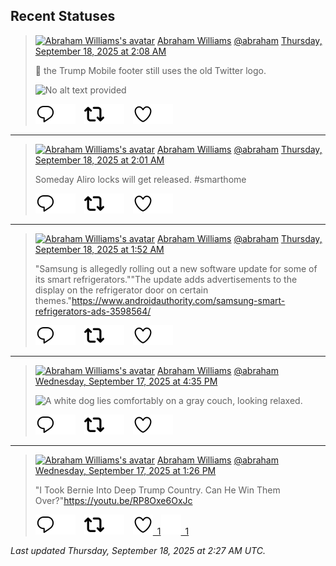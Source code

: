 ## Recent Statuses

> <a href="https://indieweb.social/@abraham"><img alt="Abraham Williams's avatar" src="https://cdn.masto.host/indiewebsocial/accounts/avatars/109/292/540/382/343/163/original/d00f2e03ce9c85b1.jpg" height="24" width="24" ></a> [Abraham Williams](https://indieweb.social/@abraham) [@abraham](https://indieweb.social/@abraham) [Thursday, September 18, 2025 at 2:08 AM](https://indieweb.social/@abraham/115222858114729541)
>
> 🤣 the Trump Mobile footer still uses the old Twitter logo.
>
> ![No alt text provided](https://cdn.masto.host/indiewebsocial/media_attachments/files/115/222/856/227/045/103/original/ba7117296b8242da.png)
>
> [![Reply](./images/reply_light.svg#gh-light-mode-only "Reply")](https://indieweb.social/@abraham/115222858114729541#gh-light-mode-only)[![Reply](./images/reply.svg#gh-dark-mode-only "Reply")](https://indieweb.social/@abraham/115222858114729541#gh-dark-mode-only)&emsp;[![Boost](./images/retweet_light.svg#gh-light-mode-only "Boost")](https://indieweb.social/@abraham/115222858114729541#gh-light-mode-only)[![Boost](./images/retweet.svg#gh-dark-mode-only "Boost")](https://indieweb.social/@abraham/115222858114729541#gh-dark-mode-only)&emsp;[![Favorite](./images/like_light.svg#gh-light-mode-only "Favorite")](https://indieweb.social/@abraham/115222858114729541#gh-light-mode-only)[![Favorite](./images/like.svg#gh-dark-mode-only "Favorite")](https://indieweb.social/@abraham/115222858114729541#gh-dark-mode-only)


---

> <a href="https://indieweb.social/@abraham"><img alt="Abraham Williams's avatar" src="https://cdn.masto.host/indiewebsocial/accounts/avatars/109/292/540/382/343/163/original/d00f2e03ce9c85b1.jpg" height="24" width="24" ></a> [Abraham Williams](https://indieweb.social/@abraham) [@abraham](https://indieweb.social/@abraham) [Thursday, September 18, 2025 at 2:01 AM](https://indieweb.social/@abraham/115222833253971445)
>
> Someday Aliro locks will get released. #smarthome
>
> [![Reply](./images/reply_light.svg#gh-light-mode-only "Reply")](https://indieweb.social/@abraham/115222833253971445#gh-light-mode-only)[![Reply](./images/reply.svg#gh-dark-mode-only "Reply")](https://indieweb.social/@abraham/115222833253971445#gh-dark-mode-only)&emsp;[![Boost](./images/retweet_light.svg#gh-light-mode-only "Boost")](https://indieweb.social/@abraham/115222833253971445#gh-light-mode-only)[![Boost](./images/retweet.svg#gh-dark-mode-only "Boost")](https://indieweb.social/@abraham/115222833253971445#gh-dark-mode-only)&emsp;[![Favorite](./images/like_light.svg#gh-light-mode-only "Favorite")](https://indieweb.social/@abraham/115222833253971445#gh-light-mode-only)[![Favorite](./images/like.svg#gh-dark-mode-only "Favorite")](https://indieweb.social/@abraham/115222833253971445#gh-dark-mode-only)


---

> <a href="https://indieweb.social/@abraham"><img alt="Abraham Williams's avatar" src="https://cdn.masto.host/indiewebsocial/accounts/avatars/109/292/540/382/343/163/original/d00f2e03ce9c85b1.jpg" height="24" width="24" ></a> [Abraham Williams](https://indieweb.social/@abraham) [@abraham](https://indieweb.social/@abraham) [Thursday, September 18, 2025 at 1:52 AM](https://indieweb.social/@abraham/115222795642252323)
>
> &quot;Samsung is allegedly rolling out a new software update for some of its smart refrigerators.&quot;&quot;The update adds advertisements to the display on the refrigerator door on certain themes.&quot;https://www.androidauthority.com/samsung-smart-refrigerators-ads-3598564/
>
> [![Reply](./images/reply_light.svg#gh-light-mode-only "Reply")](https://indieweb.social/@abraham/115222795642252323#gh-light-mode-only)[![Reply](./images/reply.svg#gh-dark-mode-only "Reply")](https://indieweb.social/@abraham/115222795642252323#gh-dark-mode-only)&emsp;[![Boost](./images/retweet_light.svg#gh-light-mode-only "Boost")](https://indieweb.social/@abraham/115222795642252323#gh-light-mode-only)[![Boost](./images/retweet.svg#gh-dark-mode-only "Boost")](https://indieweb.social/@abraham/115222795642252323#gh-dark-mode-only)&emsp;[![Favorite](./images/like_light.svg#gh-light-mode-only "Favorite")](https://indieweb.social/@abraham/115222795642252323#gh-light-mode-only)[![Favorite](./images/like.svg#gh-dark-mode-only "Favorite")](https://indieweb.social/@abraham/115222795642252323#gh-dark-mode-only)


---

> <a href="https://indieweb.social/@abraham"><img alt="Abraham Williams's avatar" src="https://cdn.masto.host/indiewebsocial/accounts/avatars/109/292/540/382/343/163/original/d00f2e03ce9c85b1.jpg" height="24" width="24" ></a> [Abraham Williams](https://indieweb.social/@abraham) [@abraham](https://indieweb.social/@abraham) [Wednesday, September 17, 2025 at 4:35 PM](https://indieweb.social/@abraham/115220606778392424)
>
> 
>
> ![A white dog lies comfortably on a gray couch, looking relaxed.](https://cdn.masto.host/indiewebsocial/media_attachments/files/115/220/606/393/311/620/original/7bfbc2be7e6a01c0.jpg)
>
> [![Reply](./images/reply_light.svg#gh-light-mode-only "Reply")](https://indieweb.social/@abraham/115220606778392424#gh-light-mode-only)[![Reply](./images/reply.svg#gh-dark-mode-only "Reply")](https://indieweb.social/@abraham/115220606778392424#gh-dark-mode-only)&emsp;[![Boost](./images/retweet_light.svg#gh-light-mode-only "Boost")](https://indieweb.social/@abraham/115220606778392424#gh-light-mode-only)[![Boost](./images/retweet.svg#gh-dark-mode-only "Boost")](https://indieweb.social/@abraham/115220606778392424#gh-dark-mode-only)&emsp;[![Favorite](./images/like_light.svg#gh-light-mode-only "Favorite")](https://indieweb.social/@abraham/115220606778392424#gh-light-mode-only)[![Favorite](./images/like.svg#gh-dark-mode-only "Favorite")](https://indieweb.social/@abraham/115220606778392424#gh-dark-mode-only)


---

> <a href="https://indieweb.social/@abraham"><img alt="Abraham Williams's avatar" src="https://cdn.masto.host/indiewebsocial/accounts/avatars/109/292/540/382/343/163/original/d00f2e03ce9c85b1.jpg" height="24" width="24" ></a> [Abraham Williams](https://indieweb.social/@abraham) [@abraham](https://indieweb.social/@abraham) [Wednesday, September 17, 2025 at 1:26 PM](https://indieweb.social/@abraham/115219864292131640)
>
> &quot;I Took Bernie Into Deep Trump Country. Can He Win Them Over?&quot;https://youtu.be/RP8Oxe6OxJc
>
> [![Reply](./images/reply_light.svg#gh-light-mode-only "Reply")](https://indieweb.social/@abraham/115219864292131640#gh-light-mode-only)[![Reply](./images/reply.svg#gh-dark-mode-only "Reply")](https://indieweb.social/@abraham/115219864292131640#gh-dark-mode-only)&emsp;[![Boost](./images/retweet_light.svg#gh-light-mode-only "Boost")](https://indieweb.social/@abraham/115219864292131640#gh-light-mode-only)[![Boost](./images/retweet.svg#gh-dark-mode-only "Boost")](https://indieweb.social/@abraham/115219864292131640#gh-dark-mode-only)&emsp;[![Favorite](./images/like_light.svg#gh-light-mode-only "Favorite")&ensp;1](https://indieweb.social/@abraham/115219864292131640#gh-light-mode-only)[![Favorite](./images/like.svg#gh-dark-mode-only "Favorite")&ensp;1](https://indieweb.social/@abraham/115219864292131640#gh-dark-mode-only)


_Last updated Thursday, September 18, 2025 at 2:27 AM UTC._
